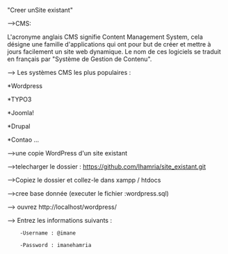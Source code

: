  "Creer unSite existant" 
 
 
 -->CMS:
 
 
 L'acronyme anglais CMS signifie Content Management System, cela désigne une famille
 d'applications qui ont pour but de créer et mettre à jours facilement un site web dynamique.
 Le nom de ces logiciels se traduit en français par "Système de Gestion de Contenu".
 
 
 
--> Les systèmes CMS les plus populaires :

  *Wordpress
  
  *TYPO3
  
  *Joomla!
  
  *Drupal
  
  *Contao
  ...

-->une copie WordPress d'un site existant


-->telecharger le dossier : https://github.com/Ihamria/site_existant.git

-->Copiez le dossier et collez-le dans xampp / htdocs


-->cree base donnée (executer le fichier :wordpress.sql)

--> ouvrez http://localhost/wordpress/

        
--> Entrez les informations suivants :

        -Username : @imane
        
        -Password : imanehamria
